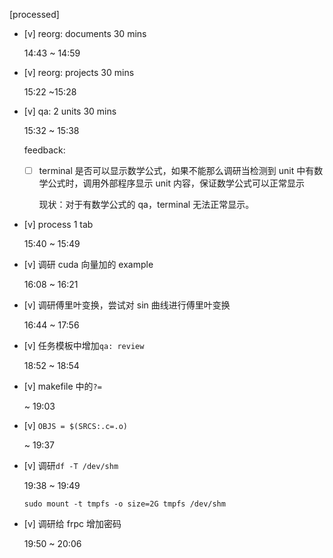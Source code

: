 [processed]

* [v] reorg: documents 30 mins

    14:43 ~ 14:59

* [v] reorg: projects 30 mins

    15:22 ~15:28

* [v] qa: 2 units 30 mins

    15:32 ~ 15:38

    feedback:

    * [ ] terminal 是否可以显示数学公式，如果不能那么调研当检测到 unit 中有数学公式时，调用外部程序显示 unit 内容，保证数学公式可以正常显示

        现状：对于有数学公式的 qa，terminal 无法正常显示。

* [v] process 1 tab

    15:40 ~ 15:49

* [v] 调研 cuda 向量加的 example

    16:08 ~ 16:21

* [v] 调研傅里叶变换，尝试对 sin 曲线进行傅里叶变换

    16:44 ~ 17:56

* [v] 任务模板中增加`qa: review`

    18:52 ~ 18:54

* [v] makefile 中的`?=`

    ~ 19:03

* [v] `OBJS = $(SRCS:.c=.o)`

    ~ 19:37

* [v] 调研`df -T /dev/shm`

    19:38 ~ 19:49

    `sudo mount -t tmpfs -o size=2G tmpfs /dev/shm`

* [v] 调研给 frpc 增加密码

    19:50 ~ 20:06
